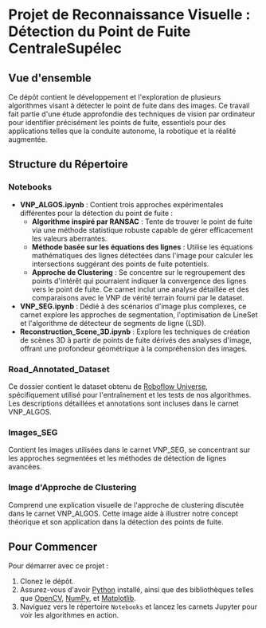 # Projet de Reconnaissance Visuelle : Détection du Point de Fuite CentraleSupélec

## Vue d'ensemble
Ce dépôt contient le développement et l'exploration de plusieurs algorithmes visant à détecter le point de fuite dans des images. Ce travail fait partie d'une étude approfondie des techniques de vision par ordinateur pour identifier précisément les points de fuite, essentiels pour des applications telles que la conduite autonome, la robotique et la réalité augmentée.

## Structure du Répertoire

### Notebooks
- **VNP_ALGOS.ipynb** : Contient trois approches expérimentales différentes pour la détection du point de fuite :
  - **Algorithme inspiré par RANSAC** : Tente de trouver le point de fuite via une méthode statistique robuste capable de gérer efficacement les valeurs aberrantes.
  - **Méthode basée sur les équations des lignes** : Utilise les équations mathématiques des lignes détectées dans l'image pour calculer les intersections suggérant des points de fuite potentiels.
  - **Approche de Clustering** : Se concentre sur le regroupement des points d'intérêt qui pourraient indiquer la convergence des lignes vers le point de fuite. Ce carnet inclut une analyse détaillée et des comparaisons avec le VNP de vérité terrain fourni par le dataset.
- **VNP_SEG.ipynb** : Dédié à des scénarios d'image plus complexes, ce carnet explore les approches de segmentation, l'optimisation de LineSet et l'algorithme de détecteur de segments de ligne (LSD).
- **Reconstruction_Scene_3D.ipynb** : Explore les techniques de création de scènes 3D à partir de points de fuite dérivés des analyses d'image, offrant une profondeur géométrique à la compréhension des images.

### Road_Annotated_Dataset
Ce dossier contient le dataset obtenu de [Roboflow Universe](https://universe.roboflow.com/vanishing-point-and-road-detection/vanishingpointdetection), spécifiquement utilisé pour l'entraînement et les tests de nos algorithmes. Les descriptions détaillées et annotations sont incluses dans le carnet VNP_ALGOS.

### Images_SEG
Contient les images utilisées dans le carnet VNP_SEG, se concentrant sur les approches segmentées et les méthodes de détection de lignes avancées.

### Image d'Approche de Clustering
Comprend une explication visuelle de l'approche de clustering discutée dans le carnet VNP_ALGOS. Cette image aide à illustrer notre concept théorique et son application dans la détection des points de fuite.

## Pour Commencer

Pour démarrer avec ce projet :
1. Clonez le dépôt.
2. Assurez-vous d'avoir [Python](https://www.python.org/) installé, ainsi que des bibliothèques telles que [OpenCV](https://opencv.org/), [NumPy](https://numpy.org/), et [Matplotlib](https://matplotlib.org/).
3. Naviguez vers le répertoire `Notebooks` et lancez les carnets Jupyter pour voir les algorithmes en action.
